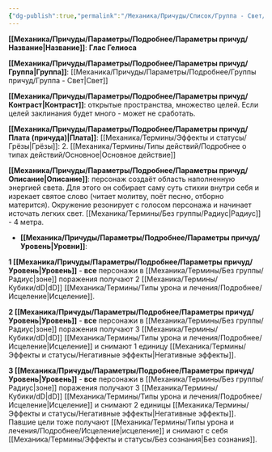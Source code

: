 ```yaml
---
{"dg-publish":true,"permalink":"/Механика/Причуды/Список/Группа - Свет/Глас Гелиоса/","noteIcon":"","created":"2025-09-07T13:19:21.845+03:00","updated":"2025-09-05T20:55:03.680+03:00"}
---
```




**[[Механика/Причуды/Параметры/Подробнее/Параметры причуд/Название\|Название]]**: **Глас Гелиоса**

**[[Механика/Причуды/Параметры/Подробнее/Параметры причуд/Группа\|Группа]]**: [[Механика/Причуды/Параметры/Подробнее/Группы причуд/Группа - Свет\|Свет]] 

**[[Механика/Причуды/Параметры/Подробнее/Параметры причуд/Контраст\|Контраст]]**: открытые пространства, множество целей. Если целей заклинания будет много - может не сработать.

**[[Механика/Причуды/Параметры/Подробнее/Параметры причуд/Плата (причуда)\|Плата]]**: [[Механика/Термины/Эффекты и статусы/Грёзы\|Грёзы]]: 2. [[Механика/Термины/Типы действий/Подробнее о типах действий/Основное\|Основное действие]]

**[[Механика/Причуды/Параметры/Подробнее/Параметры причуд/Описание\|Описание]]**: персонаж создаёт область наполненную энергией света. Для этого он собирает саму суть стихии внутри себя и изрекает святое слово (читает молитву, поёт песню, отборно матерится). Окружение резонирует с голосом персонажа и начинает источать легких свет. [[Механика/Термины/Без группы/Радиус\|Радиус]] - 4 метра.


- **[[Механика/Причуды/Параметры/Подробнее/Параметры причуд/Уровень\|Уровни]]**:

**1 [[Механика/Причуды/Параметры/Подробнее/Параметры причуд/Уровень\|Уровень]]** - **все** персонажи в [[Механика/Термины/Без группы/Радиус\|зоне]] поражения получают 2 [[Механика/Термины/Кубики/dD\|dD]] [[Механика/Термины/Типы урона и лечения/Подробнее/Исцеление\|Исцеление]]. 

**2 [[Механика/Причуды/Параметры/Подробнее/Параметры причуд/Уровень\|Уровень]]** - **все** персонажи в [[Механика/Термины/Без группы/Радиус\|зоне]] поражения получают 3 [[Механика/Термины/Кубики/dD\|dD]] [[Механика/Термины/Типы урона и лечения/Подробнее/Исцеление\|Исцеление]] и снимают 1 единицу [[Механика/Термины/Эффекты и статусы/Негативные эффекты\|Негативные эффекты]]. 

**3 [[Механика/Причуды/Параметры/Подробнее/Параметры причуд/Уровень\|Уровень]]** - **все** персонажи в [[Механика/Термины/Без группы/Радиус\|зоне]] поражения получают 3 [[Механика/Термины/Кубики/dD\|dD]] [[Механика/Термины/Типы урона и лечения/Подробнее/Исцеление\|Исцеление]] и снимают 2 единицы [[Механика/Термины/Эффекты и статусы/Негативные эффекты\|Негативные эффекты]]. Павшие цели тоже получают [[Механика/Термины/Типы урона и лечения/Подробнее/Исцеление\|исцеление]] и снимают с себя [[Механика/Термины/Эффекты и статусы/Без сознания\|Без сознания]].